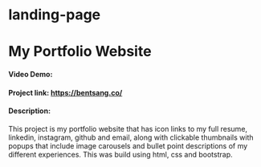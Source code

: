 # landing-page
# My Portfolio Website
#### Video Demo:  <URL HERE>
#### Project link: https://bentsang.co/
#### Description:
This project is my portfolio website that has icon links to my full resume, linkedin, instagram, github and email, along with clickable thumbnails with popups that include image carousels and bullet point descriptions of my different experiences. This was build using html, css and bootstrap.
